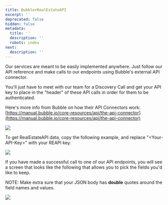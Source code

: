 ```yaml
---
title: Bubble+RealEstateAPI
excerpt: ''
deprecated: false
hidden: false
metadata:
  title: ''
  description: ''
  robots: index
next:
  description: ''
---
```

Our services are meant to be easily implemented anywhere. Just follow our API reference and make calls to our endpoints using Bubble's external API connector.

You'll just have to meet with our team for a Discovery Call and get your API key to place in the "header" of these API calls in order for them to be authenticated.

Here's more info from Bubble on how their API Connectors work: [https://manual.bubble.io/core-resources/api/the-api-connector](https://manual.bubble.io/core-resources/api/the-api-connector)

![](https://files.readme.io/010e4c7-Screen_Shot_2022-10-30_at_7.32.52_PM.png)

To get RealEstateAPI data, copy the following example, and replace "&lt;Your-API-Key&gt;" with your REAPI key.

![](https://files.readme.io/6e35adb-Screen_Shot_2023-06-26_at_4.28.08_PM.png)

If you have made a successful call to one of our API endpoints, you will see a screen that looks like the following that allows you to pick the fields you'd like to keep.

NOTE: Make extra sure that your JSON body has **double** quotes around the field names and values.

![](https://files.readme.io/376f38e-Screen_Shot_2023-06-26_at_4.40.21_PM.png)